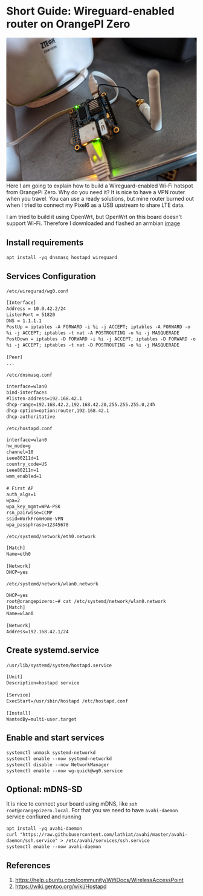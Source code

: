 # Short Guide: Wireguard-enabled router on OrangePI Zero
![](../img/43de5eba-24e4-4391-abda-a12122996cd5.webp)
Here I am going to explain how to build a Wireguard-enabled Wi-Fi hotspot from OrangePi Zero. Why do you need it? It is nice to have a VPN router when you travel. You can use a ready solutions, but mine router burned out when I tried to connect my Pixel6 as a USB upstream to share LTE data.

I am tried to build it using OpenWrt, but OpenWrt on this board doesn't support Wi-Fi.
Therefore I downloaded and flashed an armbian [image](https://www.armbian.com/orange-pi-zero/)

## Install requirements
`apt install -yq dnsmasq hostapd wireguard`

## Services Configuration
`/etc/wiregurad/wg0.conf`

```
[Interface]
Address = 10.0.42.2/24
ListenPort = 51820
DNS = 1.1.1.1
PostUp = iptables -A FORWARD -i %i -j ACCEPT; iptables -A FORWARD -o %i -j ACCEPT; iptables -t nat -A POSTROUTING -o %i -j MASQUERADE
PostDown = iptables -D FORWARD -i %i -j ACCEPT; iptables -D FORWARD -o %i -j ACCEPT; iptables -t nat -D POSTROUTING -o %i -j MASQUERADE

[Peer]
...
```

`/etc/dnsmasq.conf`
```
interface=wlan0
bind-interfaces
#listen-address=192.168.42.1
dhcp-range=192.168.42.2,192.168.42.20,255.255.255.0,24h
dhcp-option=option:router,192.168.42.1
dhcp-authoritative
```

`/etc/hostapd.conf`
```
interface=wlan0
hw_mode=g
channel=10
ieee80211d=1
country_code=US
ieee80211n=1
wmm_enabled=1

# First AP
auth_algs=1
wpa=2
wpa_key_mgmt=WPA-PSK
rsn_pairwise=CCMP
ssid=WorkFromHome-VPN
wpa_passphrase=12345678
```

`/etc/systemd/network/eth0.network`
```
[Match]
Name=eth0

[Network]
DHCP=yes
```

`/etc/systemd/network/wlan0.network`
```
DHCP=yes
root@orangepizero:~# cat /etc/systemd/network/wlan0.network
[Match]
Name=wlan0

[Network]
Address=192.168.42.1/24
```

## Create systemd.service
`/usr/lib/systemd/system/hostapd.service `
```
[Unit]
Description=hostapd service

[Service]
ExecStart=/usr/sbin/hostapd /etc/hostapd.conf

[Install]
WantedBy=multi-user.target
```

## Enable and start services
```
systemctl unmask systemd-networkd
systemctl enable --now systemd-networkd
systemctl disable --now NetworkManager
systemctl enable --now wg-quick@wg0.service
```

## Optional: mDNS-SD

It is nice to connect your board using mDNS, like `ssh root@orangepizero.local`. For that you we need to have `avahi-daemon` service confiured and running

```
apt install -yq avahi-daemon
curl "https://raw.githubusercontent.com/lathiat/avahi/master/avahi-daemon/ssh.service" > /etc/avahi/services/ssh.service
systemctl enable --now avahi-daemon
```

## References
1. https://help.ubuntu.com/community/WifiDocs/WirelessAccessPoint
2. https://wiki.gentoo.org/wiki/Hostapd
